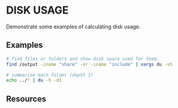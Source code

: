 # DISK USAGE

Demonstrate some examples of calculating disk usage.

## Examples

```sh
# find files or folders and show disk space used for them. 
find /output -iname "share" -or -iname "include" | xargs du -sh

# summarise each folder (depth 1)
echo ../* | du -h -d1
```

## Resources

